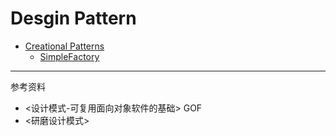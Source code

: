 # Desgin Pattern

- [Creational Patterns](./Creational%20Patterns)
    - [SimpleFactory](./Creational%20Patterns/SimpleFactory)


---
参考资料
- <设计模式-可复用面向对象软件的基础> GOF
- <研磨设计模式>